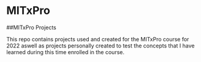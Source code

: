 # MITxPro
##MITxPro Projects

This repo contains projects used and created for the MITxPro course for 2022 aswell as projects personally created to test the concepts that I have learned during this time enrolled in the course.
